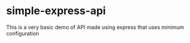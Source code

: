 # simple-express-api
This is a very basic demo of API made using express that uses minimum configuration
